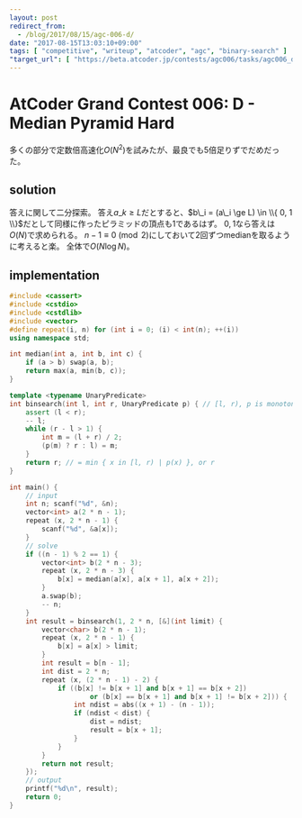```yaml
---
layout: post
redirect_from:
  - /blog/2017/08/15/agc-006-d/
date: "2017-08-15T13:03:10+09:00"
tags: [ "competitive", "writeup", "atcoder", "agc", "binary-search" ]
"target_url": [ "https://beta.atcoder.jp/contests/agc006/tasks/agc006_d" ]
---
```


# AtCoder Grand Contest 006: D - Median Pyramid Hard

多くの部分で定数倍高速化$O(N^2)$を試みたが、最良でも$5$倍足りずでだめだった。

## solution

答えに関して二分探索。
答え$a\_k \ge L$だとすると、$b\_i = (a\_i \ge L) \in \\{ 0, 1 \\}$だとして同様に作ったピラミッドの頂点も$1$であるはず。
$0, 1$なら答えは$O(N)$で求められる。
$n - 1 \equiv 0 \pmod{2}$にしておいて$2$回ずつmedianを取るように考えると楽。
全体で$O(N \log N)$。


## implementation

``` c++
#include <cassert>
#include <cstdio>
#include <cstdlib>
#include <vector>
#define repeat(i, n) for (int i = 0; (i) < int(n); ++(i))
using namespace std;

int median(int a, int b, int c) {
    if (a > b) swap(a, b);
    return max(a, min(b, c));
}

template <typename UnaryPredicate>
int binsearch(int l, int r, UnaryPredicate p) { // [l, r), p is monotone
    assert (l < r);
    -- l;
    while (r - l > 1) {
        int m = (l + r) / 2;
        (p(m) ? r : l) = m;
    }
    return r; // = min { x in [l, r) | p(x) }, or r
}

int main() {
    // input
    int n; scanf("%d", &n);
    vector<int> a(2 * n - 1);
    repeat (x, 2 * n - 1) {
        scanf("%d", &a[x]);
    }
    // solve
    if ((n - 1) % 2 == 1) {
        vector<int> b(2 * n - 3);
        repeat (x, 2 * n - 3) {
            b[x] = median(a[x], a[x + 1], a[x + 2]);
        }
        a.swap(b);
        -- n;
    }
    int result = binsearch(1, 2 * n, [&](int limit) {
        vector<char> b(2 * n - 1);
        repeat (x, 2 * n - 1) {
            b[x] = a[x] > limit;
        }
        int result = b[n - 1];
        int dist = 2 * n;
        repeat (x, (2 * n - 1) - 2) {
            if ((b[x] != b[x + 1] and b[x + 1] == b[x + 2])
                    or (b[x] == b[x + 1] and b[x + 1] != b[x + 2])) {
                int ndist = abs((x + 1) - (n - 1));
                if (ndist < dist) {
                    dist = ndist;
                    result = b[x + 1];
                }
            }
        }
        return not result;
    });
    // output
    printf("%d\n", result);
    return 0;
}
```
